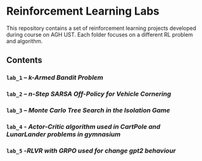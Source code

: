 # Reinforcement Learning Labs

This repository contains a set of reinforcement learning  projects developed during course on AGH UST. Each folder focuses on a different RL problem and algorithm.

## Contents

### `lab_1` – *k-Armed Bandit Problem*

### `lab_2` – *n-Step SARSA Off-Policy for Vehicle Cornering*

### `lab_3` – *Monte Carlo Tree Search in the Isolation Game*

### `lab_4` - *Actor-Critic algorithm used in CartPole and LunarLander problems in gymnasium*

### `lab_5` -*RLVR with GRPO used for change gpt2 behaviour*